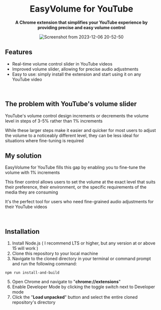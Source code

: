 

<div align="center">
  
# EasyVolume for YouTube

  
**A Chrome extension that simplifies your YouTube experience by providing precise and easy volume control**
  
![Screenshot from 2023-12-06 20-52-50](https://github.com/spookier/youtube-easy-volume/assets/77325667/1edc4c8d-059f-430e-bed5-921c17bf6364)

</div>

## Features

- Real-time volume control slider in YouTube videos
- Improved volume slider, allowing for precise audio adjustments
- Easy to use: simply install the extension and start using it on any YouTube video

<br>

## The problem with YouTube's volume slider
YouTube's volume control design increments or decrements the volume level in steps of 3-5% rather than 1% increments  

While these larger steps make it easier and quicker for most users to adjust the volume to a noticeably different level, they can be less ideal for situations where fine-tuning is required



## My solution
EasyVolume for YouTube fills this gap by enabling you to fine-tune the volume with 1% increments  

This finer control allows users to set the volume at the exact level that suits their preference, their environment, or the specific requirements of the media they are consuming

It's the perfect tool for users who need fine-grained audio adjustments for their YouTube videos

<br>

## Installation

1. Install Node.js ( I recommend LTS or higher, but any version at or above 15 will work )
2. Clone this repository to your local machine
3. Navigate to the cloned directory in your terminal or command prompt and run the following command:
```
npm run install-and-build
```
5. Open Chrome and navigate to "**chrome://extensions**"
6. Enable Developer Mode by clicking the toggle switch next to Developer mode
7. Click the "**Load unpacked**" button and select the entire cloned repository's directory

<!-- ## Installation

1. Download and install the extension from the [Chrome Web Store](#).
2. Once installed, open any YouTube video.
3. Use the volume slider in the video player for enhanced volume control.
